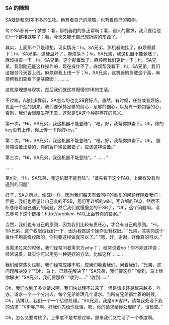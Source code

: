 ### SA 的随想

  SA就是和SB差不多的生物。他有着自己的烦恼，也有着自己的原则。
  
   每个SA都有一个梦想：看，那机器跑的多正常啊；看，别人的需求，我只要给他们一个链接就够了；看，今天又能干自己想折腾的东西了。
   
   其实，上面那个只是理想，现实情况：hi，SA兄弟，那机器跑挂了，麻烦重启下；hi，SA兄弟，这硬盘坏了，麻烦换下；hi，SA兄弟，我这机器不能登陆了，麻烦排查一下；hi，SA兄弟，这个配置改了，麻烦帮我们更新一下；hi，SA兄弟，我刚刚还能这样操作的，现在操作不了，麻烦帮我看下；hi，SA兄弟，我们这服务今天要上线，麻烦帮我上线一下；hi，SA兄弟，这机器的负载这个高，麻烦帮我们查看下是啥原因；……… 
   
   这就是理想与现实，然后我们就这样慢慢的SB的生活。
   
   不过嘛，A总比B靠前，SA怎么的也比SB要好点。虽然，有时候，任务或者烦恼，也会一个劲的到来。我们要保持足够的耐心，足够的细心，以及有一颗包容的心，否则，我们会很难生存下去，这就是SA这个种群存在的意义。

   第一次，“Hi，SA兄弟，我这机器不能登陆”。“嗯，好，我帮你排查下。Oh，你的key没有上传，你上传一下你的key。”

   第二次，“Hi，SA兄弟，我这机器不能登陆”。“嗯，好，我帮你排查下。Oh， 服务端设置正常的，你的客户端设置错了，应该这样设置。”

   第三次，“Hi，SA兄弟，我这机器不能登陆”。“ …… ”

   ……

   第n次，“Hi，SA兄弟，我这机器不能登陆”。“请先看下这个FAQ，上面有没有你遇到的问题”

   好了，SA之所以，像SB一样，因为我们每天有着同样的重复的问题伴随着我们；但是，我们也尽量让自己变的不SB，我们写详细的wiki，写详细的FAQ，然后不断总结着自己遇到的问题，然后我们就慢慢变的不SB了，“Oh，这个问题啊，请先参考下这个链接：http://problem-FAQ,上面有你的答案。”

   当然，我们也有自己的原则，因为我们比较有责任心，才会有自己的原则。“Hi，SA兄弟，这个权限给我们一下，因为我做这个操作没有权限。” “兄弟，其实你这个操作不用高级权限的，你只要这样做就可以了。” “嗯，好，谢谢，好像真的可以。” 

   当需求过来的时候，我们经常问着需求方why？； 经常说着no！你不能这样做；经常说着，其实你可以用另一种更好的方法，比如这样；……

   我们经常焦头烂额，我们经常应接不暇，应用们看着我们，问着我们，“兄弟，这问题解决没？”“Oh，马上，已经在解决了” “SA兄弟，我们要这样” “收到，马上给你解决” “SA兄弟，我们要那样” “收到......” "收到......" 

   Oh，我们收到了多少请求啊，我们快处理不过来了，但是请求还是越来越多，咋办，请求一个一个分出去，每个兄弟处理几个请求。当所有兄弟都忙着的时候，Oh，请排队，我们一个一个给你处理。“SA兄弟，我是VIP客户，请帮我处理下我的请求” “VIP客户啊，好我们先给你处理，嗯，你的请求给你处理好了，请检查。”

   Oh，怎么又要考核了，上季度不是考核过嘛，原来我们又忙活了一个季度啊。